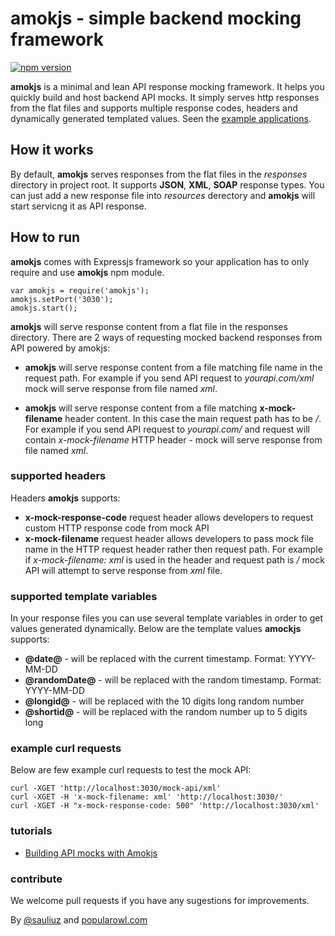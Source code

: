 # amokjs - simple backend mocking framework

[![npm version](https://badge.fury.io/js/amokjs.svg)](https://badge.fury.io/js/amokjs)

**amokjs** is a minimal and lean API response mocking framework. It helps you quickly build and host backend API mocks. It simply serves http responses from the flat files and supports multiple response codes, headers and dynamically generated templated values. Seen the [example applications](https://github.com/sauliuz/amokjs/tree/master/examples).

## How it works

By default, **amokjs** serves responses from the flat files in the *responses* directory in project root. It supports **JSON**, **XML**, **SOAP**  response types. You can just add a new response file into *resources* derectory and **amokjs** will start servicng it as API response.

## How to run

**amokjs** comes with Expressjs framework so your application has to only require and use **amokjs** npm module.

    var amokjs = require('amokjs');
    amokjs.setPort('3030');
    amokjs.start();

**amokjs** will serve response content from a flat file in the responses directory. There are 2 ways of requesting mocked backend responses from API powered by amokjs:

* **amokjs** will serve response content from a file matching file name in the request path. For example if you send API request to *yourapi.com/xml* mock will serve response from file named *xml*.

* **amokjs** will serve response content from a file matching **x-mock-filename** header content. In this case the main request path has to be */*. For example if you send API request to *yourapi.com/* and request will contain *x-mock-filename* HTTP header - mock will serve response from file named *xml*.

### supported headers

Headers **amokjs** supports:

* **x-mock-response-code** request header allows developers to request custom HTTP response code from mock API
* **x-mock-filename** request header allows developers to pass mock file name in the HTTP request header rather then request path. For example if *x-mock-filename: xml* is used in the header and request path is */* mock API will attempt to serve response from *xml* file.

### supported template variables

In your response files you can use several template variables in order to get values generated dynamically. Below are the template values **amockjs** supports:

* **@date@** - will be replaced with the current timestamp. Format: YYYY-MM-DD
* **@randomDate@** - will be replaced with the random timestamp. Format: YYYY-MM-DD
* **@longid@** - will be replaced with the 10 digits long random number
* **@shortid@** - will be replaced with the random number up to 5 digits long

### example curl requests

Below are few example curl requests to test the mock API:

    curl -XGET 'http://localhost:3030/mock-api/xml'
    curl -XGET -H 'x-mock-filename: xml' 'http://localhost:3030/'
    curl -XGET -H "x-mock-response-code: 500" 'http://localhost:3030/xml'

### tutorials

* [Building API mocks with Amokjs](https://www.popularowl.com/blog/build-api-mocks-with-amokjs/)

### contribute

We welcome pull requests if you have any sugestions for improvements.

By [@sauliuz](https://twitter.com/sauliuz) and [popularowl.com](http://www.popularowl.com "apis made simple")
